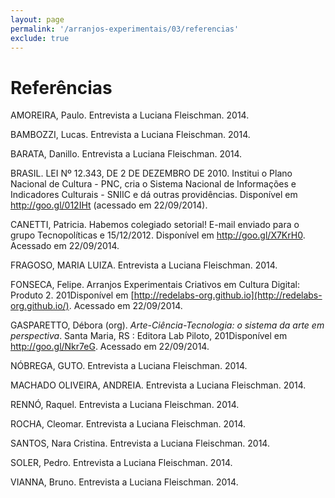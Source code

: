 ```yaml
---
layout: page
permalink: '/arranjos-experimentais/03/referencias'
exclude: true
---
```


# Referências

AMOREIRA, Paulo. Entrevista a Luciana Fleischman. 2014.

BAMBOZZI, Lucas. Entrevista a Luciana Fleischman. 2014.

BARATA, Danillo. Entrevista a Luciana Fleischman. 2014.

BRASIL. LEI Nº 12.343, DE 2 DE DEZEMBRO DE 2010. Institui o Plano
Nacional de Cultura - PNC, cria o Sistema Nacional de Informações e
Indicadores Culturais - SNIIC e dá outras providências. Disponível em
<http://goo.gl/012IHt> (acessado em 22/09/2014).

CANETTI, Patricia. Habemos colegiado setorial! E-mail enviado para o
grupo Tecnopolíticas e 15/12/2012. Disponível em <http://goo.gl/X7KrH0>.
Acessado em 22/09/2014.

FRAGOSO, MARIA LUIZA. Entrevista a Luciana Fleischman. 2014.

FONSECA, Felipe. Arranjos Experimentais Criativos em Cultura Digital:
Produto 2. 201Disponível em
[http://redelabs-org.github.io](http://redelabs-org.github.io/).
Acessado em 22/09/2014.

GASPARETTO, Débora (org). *Arte-Ciência-Tecnologia: o sistema da arte em
perspectiva*. Santa Maria, RS : Editora Lab Piloto, 201Disponível em
<http://goo.gl/Nkr7eG>. Acessado em 22/09/2014.

NÓBREGA, GUTO. Entrevista a Luciana Fleischman. 2014.

MACHADO OLIVEIRA, ANDREIA. Entrevista a Luciana Fleischman. 2014.

RENNÓ, Raquel. Entrevista a Luciana Fleischman. 2014.

ROCHA, Cleomar. Entrevista a Luciana Fleischman. 2014.

SANTOS, Nara Cristina. Entrevista a Luciana Fleischman. 2014.

SOLER, Pedro. Entrevista a Luciana Fleischman. 2014.

VIANNA, Bruno. Entrevista a Luciana Fleischman. 2014.